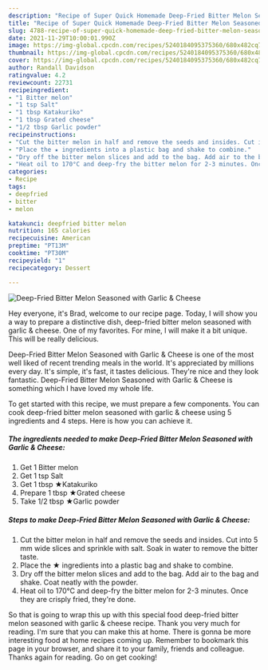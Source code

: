 ```yaml
---
description: "Recipe of Super Quick Homemade Deep-Fried Bitter Melon Seasoned with Garlic &amp;amp; Cheese"
title: "Recipe of Super Quick Homemade Deep-Fried Bitter Melon Seasoned with Garlic &amp;amp; Cheese"
slug: 4788-recipe-of-super-quick-homemade-deep-fried-bitter-melon-seasoned-with-garlic-and-amp-cheese
date: 2021-11-29T10:00:01.990Z
image: https://img-global.cpcdn.com/recipes/5240184095375360/680x482cq70/deep-fried-bitter-melon-seasoned-with-garlic-cheese-recipe-main-photo.jpg
thumbnail: https://img-global.cpcdn.com/recipes/5240184095375360/680x482cq70/deep-fried-bitter-melon-seasoned-with-garlic-cheese-recipe-main-photo.jpg
cover: https://img-global.cpcdn.com/recipes/5240184095375360/680x482cq70/deep-fried-bitter-melon-seasoned-with-garlic-cheese-recipe-main-photo.jpg
author: Randall Davidson
ratingvalue: 4.2
reviewcount: 22731
recipeingredient:
- "1 Bitter melon"
- "1 tsp Salt"
- "1 tbsp Katakuriko"
- "1 tbsp Grated cheese"
- "1/2 tbsp Garlic powder"
recipeinstructions:
- "Cut the bitter melon in half and remove the seeds and insides. Cut into 5 mm wide slices and sprinkle with salt. Soak in water to remove the bitter taste."
- "Place the ★ ingredients into a plastic bag and shake to combine."
- "Dry off the bitter melon slices and add to the bag. Add air to the bag and shake. Coat neatly with the powder."
- "Heat oil to 170°C and deep-fry the bitter melon for 2-3 minutes. Once they are crisply fried, they&#39;re done."
categories:
- Recipe
tags:
- deepfried
- bitter
- melon

katakunci: deepfried bitter melon 
nutrition: 165 calories
recipecuisine: American
preptime: "PT13M"
cooktime: "PT30M"
recipeyield: "1"
recipecategory: Dessert

---
```



![Deep-Fried Bitter Melon Seasoned with Garlic &amp; Cheese](https://img-global.cpcdn.com/recipes/5240184095375360/680x482cq70/deep-fried-bitter-melon-seasoned-with-garlic-cheese-recipe-main-photo.jpg)

Hey everyone, it's Brad, welcome to our recipe page. Today, I will show you a way to prepare a distinctive dish, deep-fried bitter melon seasoned with garlic &amp; cheese. One of my favorites. For mine, I will make it a bit unique. This will be really delicious.

Deep-Fried Bitter Melon Seasoned with Garlic &amp; Cheese is one of the most well liked of recent trending meals in the world. It's appreciated by millions every day. It's simple, it's fast, it tastes delicious. They're nice and they look fantastic. Deep-Fried Bitter Melon Seasoned with Garlic &amp; Cheese is something which I have loved my whole life.




To get started with this recipe, we must prepare a few components. You can cook deep-fried bitter melon seasoned with garlic &amp; cheese using 5 ingredients and 4 steps. Here is how you can achieve it.

<!--inarticleads1-->

##### The ingredients needed to make Deep-Fried Bitter Melon Seasoned with Garlic &amp; Cheese:

1. Get 1 Bitter melon
1. Get 1 tsp Salt
1. Get 1 tbsp ★Katakuriko
1. Prepare 1 tbsp ★Grated cheese
1. Take 1/2 tbsp ★Garlic powder




<!--inarticleads2-->

##### Steps to make Deep-Fried Bitter Melon Seasoned with Garlic &amp; Cheese:

1. Cut the bitter melon in half and remove the seeds and insides. Cut into 5 mm wide slices and sprinkle with salt. Soak in water to remove the bitter taste.
1. Place the ★ ingredients into a plastic bag and shake to combine.
1. Dry off the bitter melon slices and add to the bag. Add air to the bag and shake. Coat neatly with the powder.
1. Heat oil to 170°C and deep-fry the bitter melon for 2-3 minutes. Once they are crisply fried, they&#39;re done.




So that is going to wrap this up with this special food deep-fried bitter melon seasoned with garlic &amp; cheese recipe. Thank you very much for reading. I'm sure that you can make this at home. There is gonna be more interesting food at home recipes coming up. Remember to bookmark this page in your browser, and share it to your family, friends and colleague. Thanks again for reading. Go on get cooking!
